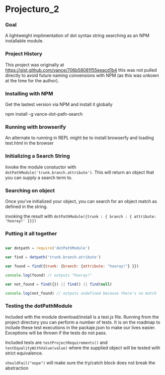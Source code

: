 Projecturo_2
============

### Goal

A lightweight implimentation of dot syntax string searching as an NPM installable module.


### Project History

This project was originally at https://gist.github.com/vance/706b58081f55eeacd1b4 this was not pulled directly to avoid future naming convensions with NPM (as this was unkown at the time for the author).


### Installing with NPM

Get the lastest version via NPM and install it globally

npm install -g vance-dot-path-search



### Running with browserify

An alternate to running in REPL might be to install browserfy and loading test.html in the browser


### Initializing a Search String

Invoke the module constuctor with `dotPathModule('trunk.branch.attribute')`. This will return an object that you can supply a search term to.

### Searching on object

Once you've initialized your object, you can search for an object match as defined in the string.

invoking the result with `dotPathModule({trunk : { branch : { attribute: 'hooray!' }}})`


### Putting it all together


```javascript

var dotpath = require('dotPathModule')

var find = dotpath('trunk.branch.atribute')

var found = find({trunk: {branch: {attribute: "hooray!"} }})

console.log(found) // outputs "hooray!"

var not_found = find({}) || find() || find(null)

console.log(not_found) // outputs undefined because there's no match

```


### Testing the dotPathModule


Included with the module download/install is a test.js file. Running from the project directory you can perform a number of tests. It is on the roadmap to include these test executions in the packaje.json to make our lives easier. Exceptions will be thrown if the tests do not pass.

Included tests are `testProjectRequirements()` and `testEqualityWithValue(value)` where the supplied object will  be tested with strict equivalence.

`shouldFail("nope")` will make sure the try/catch block does not break the abstraction










